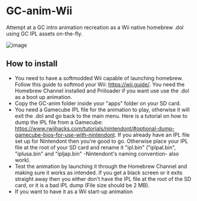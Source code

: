 # GC-anim-Wii
Attempt at a GC intro animation recreation as a Wii native homebrew .dol using GC IPL assets on-the-fly.

![image](https://github.com/supertazon/GC-anim-Wii/assets/1402795/73363793-04cc-4457-a1fd-abe6f1c36d65)

## How to install
- You need to have a softmodded Wii capable of launching homebrew. Follow this guide to softmod your Wii: https://wii.guide/. You need the Homebrew Channel installed and Priiloader if you want use use the .dol as a boot up animation.
- Copy the GC-anim folder inside your "apps" folder on your SD card.
- You need a Gamecube IPL file for the animation to play, otherwise it will exit the .dol and go back to the main menu. Here is a tutorial on how to dump the IPL file from a Gamecube: https://www.rwiihacks.com/tutorials/nintendont/#optional-dump-gamecube-bios-for-use-with-nintendont. If you already have an IPL file set up for Nintendont then you're good to go. Otherwise place your IPL file at the root of your SD card and rename it "ipl.bin" ("iplpal.bin", "iplusa.bin" and "ipljap.bin" -Nintendont's naming convention- also work).
- Test the animation by launching it through the Homebrew Channel and making sure it works as intended. If you get a black screen or it exits straight away then you either don't have the IPL file at the root of the SD card, or it is a bad IPL dump (File size should be 2 MB).
- If you want to have it as a Wii start-up animation
